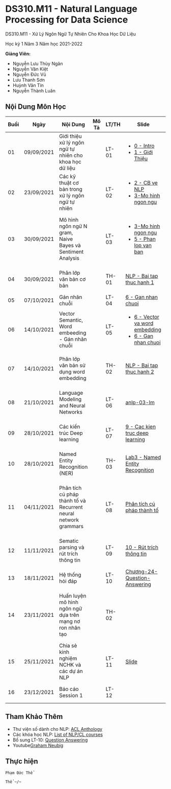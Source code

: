 # DS310.M11 - Natural Language Processing for Data Science



DS310.M11 - Xử Lý Ngôn Ngữ Tự Nhiên Cho Khoa Học Dữ Liệu 


Học kỳ 1 Năm 3 Năm học 2021-2022 

**Giảng Viên:** 
- Nguyễn Lưu Thùy Ngân
- Nguyễn Văn Kiệt
- Nguyễn Đức Vũ
- Lưu Thanh Sơn
- Huỳnh Văn Tín
- Nguyễn Thành Luân

## Nội Dung Môn Học

| Buổi | Ngày | Nội Dung | Mô Tả | LT/TH | Slide | Code | Video Record |
| ----- | ----- | ----- | ----- | ----- | ----- | ----- | ----- |
| 01 | 09/09/2021 | Giới thiệu xử lý ngôn ngữ tự nhiên cho khoa học dữ liệu |  | LT-01 | <ul><li> [0 - Intro](https://github.com/PhamThe-KHDL/DS310.M11-Natural-Language-Processing-for-Data-Science/blob/main/L%C3%9D%20THUY%E1%BA%BET/WEEK%2001%20-%2009-09-2021/Chapter%200%20-%20Intro.pdf) </li><li> [1 - Giới Thiệu](https://github.com/PhamThe-KHDL/DS310.M11-Natural-Language-Processing-for-Data-Science/blob/main/L%C3%9D%20THUY%E1%BA%BET/WEEK%2001%20-%2009-09-2021/1-gioi%20thieu.pdf) </li></ul> |  | [01 - Giới thiệu xử lý ngôn ngữ tự nhiên cho khoa học dữ liệu](https://youtu.be/d_rMqaJR1_I) |
| 02 | 23/09/2021 | Các kỹ thuật cơ bản trong xử lý ngôn ngữ tự nhiên |  | LT-02 | <ul><li> [2 - CB ve NLP](https://github.com/PhamThe-KHDL/DS310.M11-Natural-Language-Processing-for-Data-Science/blob/main/L%C3%9D%20THUY%E1%BA%BET/WEEK%2002%20-%2023-09-2021/2-CB%20ve%20NLP.pdf) </li><li> [3-Mo hinh ngon ngu](https://github.com/PhamThe-KHDL/DS310.M11-Natural-Language-Processing-for-Data-Science/blob/main/L%C3%9D%20THUY%E1%BA%BET/WEEK%2003%20-%2030-09-2021/3-Mo%20hinh%20ngon%20ngu.pdf) </li></ul> |  | [02 - Các kỹ thuật cơ bản trong xử lý ngôn ngữ tự nhiên](https://youtu.be/_u7i9C58h-Q) |
| 03 | 30/09/2021 | Mô hình ngôn ngữ N gram, Naive Bayes và Sentiment Analysis |  | LT-03 | <ul><li> [3-Mo hinh ngon ngu](https://github.com/PhamThe-KHDL/DS310.M11-Natural-Language-Processing-for-Data-Science/blob/main/L%C3%9D%20THUY%E1%BA%BET/WEEK%2003%20-%2030-09-2021/3-Mo%20hinh%20ngon%20ngu.pdf) </li><li> [5 - Phan lop van ban](https://github.com/PhamThe-KHDL/DS310.M11-Natural-Language-Processing-for-Data-Science/blob/main/L%C3%9D%20THUY%E1%BA%BET/WEEK%2003%20-%2030-09-2021/05%20-%20Phan%20lop%20van%20ban.pdf) </li></ul> |  | [03 - Mô hình ngôn ngữ N gram, Naive Bayes và Sentiment Analysis](https://youtu.be/PWILGhr3zn8) |
| 04 | 30/09/2021 | Phân lớp văn bản cơ bản |  | TH-01 | [NLP - Bai tap thuc hanh 1](https://github.com/PhamThe-KHDL/DS310.M11-Natural-Language-Processing-for-Data-Science/blob/main/TH%E1%BB%B0C%20H%C3%80NH/T%C3%80I%20LI%E1%BB%86U%20TH%E1%BB%B0C%20H%C3%80NH/NLP%20-%20Bai%20tap%20thuc%20hanh%201.pdf) | [![Open In Colab](https://colab.research.google.com/assets/colab-badge.svg)](https://colab.research.google.com/drive/1DgzxHZ48tndXmbWIOZ4AYu4t0gTVxdtb?usp=sharing) | [Lab01 - Phân lớp văn bản cơ bản](https://youtu.be/k5_NN6taLHk) |
| 05 | 07/10/2021 | Gán nhãn chuỗi |  | LT-04 | [6 - Gan nhan chuoi](https://github.com/PhamThe-KHDL/DS310.M11-Natural-Language-Processing-for-Data-Science/blob/main/L%C3%9D%20THUY%E1%BA%BET/WEEK%2004%20-%2007-10-2021/06%20-%20Gan%20nhan%20chuoi.pdf) |  | [04 - Gán nhãn chuỗi](https://youtu.be/Us3nAGlkp6Y) |
| 06 | 14/10/2021 | Vector Semantic, Word embeeding - Gán nhãn chuỗi |  | LT-05 | <ul><li> [6 - Vector va word embedding](https://github.com/PhamThe-KHDL/DS310.M11-Natural-Language-Processing-for-Data-Science/blob/main/L%C3%9D%20THUY%E1%BA%BET/WEEK%2005%20-%2014-10-2021/06%20-%20Vector%20va%20word%20embedding.pdf) </li><li> [6 - Gan nhan chuoi](https://github.com/PhamThe-KHDL/DS310.M11-Natural-Language-Processing-for-Data-Science/blob/main/L%C3%9D%20THUY%E1%BA%BET/WEEK%2004%20-%2007-10-2021/06%20-%20Gan%20nhan%20chuoi.pdf) </li></ul>|  | [05 - Vector Semantic, Word embeeding - Gán nhãn chuỗi](https://youtu.be/SPHimSdFXkI) |
| 07 | 14/10/2021 | Phân lớp văn bản sử dụng word embedding |  | TH-02 | [NLP - Bai tap thuc hanh 2](https://github.com/PhamThe-KHDL/DS310.M11-Natural-Language-Processing-for-Data-Science/blob/main/TH%E1%BB%B0C%20H%C3%80NH/T%C3%80I%20LI%E1%BB%86U%20TH%E1%BB%B0C%20H%C3%80NH/NLP%20-%20Bai%20tap%20thuc%20hanh%202.pdf) | [![Open In Colab](https://colab.research.google.com/assets/colab-badge.svg)](https://colab.research.google.com/drive/1gaMjQpTLPyVgCKezA71x67Y-4PSK__9Q?usp=sharing) | [Lab02 - Phân lớp văn bản sử dụng word embedding](https://youtu.be/HeT4bz28PDI) |
| 08 | 21/10/2021 | Language Modeling and Neural Networks |  | LT-06 | [anlp-03-lm](https://github.com/PhamThe-KHDL/DS310.M11-Natural-Language-Processing-for-Data-Science/blob/main/L%C3%9D%20THUY%E1%BA%BET/WEEK%2006%20-%2021-10-2021/anlp-03-lm.pdf) |  | [06 - Language Modeling and Neural Networks](https://youtu.be/m5xB2UiNIz8) |
| 09 | 28/10/2021 | Các kiến trúc Deep learning |  | LT-07 | [9 - Cac kien truc deep learning](https://github.com/PhamThe-KHDL/DS310.M11-Natural-Language-Processing-for-Data-Science/blob/main/L%C3%9D%20THUY%E1%BA%BET/WEEK07%20-%2028-10-2021/09%20-%20Cac%20kien%20truc%20deep%20learning.pdf) |  | [07 - Các kiến trúc Deep learning](https://youtu.be/y-46kN10lw8) |
| 10 | 28/10/2021 | Named Entity Recognition (NER) |  | TH-03 | [Lab3 - Named Entity Recognition](https://github.com/PhamThe-KHDL/DS310.M11-Natural-Language-Processing-for-Data-Science/blob/main/TH%E1%BB%B0C%20H%C3%80NH/T%C3%80I%20LI%E1%BB%86U%20TH%E1%BB%B0C%20H%C3%80NH/Lab3%20-%20Named%20Entity%20Recognition.pdf) | [Lab03](https://github.com/PhamThe-KHDL/DS310.M11-Natural-Language-Processing-for-Data-Science/tree/main/TH%E1%BB%B0C%20H%C3%80NH/LAB/LAB04%2028-10-2021) | [Lab03 - Named Entity Recognition (NER)](https://youtu.be/ds03S23qMSM) |
| 11 | 04/11/2021 | Phân tích cú pháp thành tố và Recurrent neural network grammars |  | LT-08 | [Phân tích cú pháp thành tố](https://github.com/PhamThe-KHDL/DS310.M11-Natural-Language-Processing-for-Data-Science/blob/main/L%C3%9D%20THUY%E1%BA%BET/WEEK08%20-%2004-11-2021/Ph%C3%A2n%20t%C3%ADch%20c%C3%BA%20ph%C3%A1p%20th%C3%A0nh%20t%E1%BB%91.pdf) |  | [08 - Phân tích cú pháp thành tố và Recurrent neural network grammars]() |
| 12 | 11/11/2021 | Sematic parsing và rút trích thông tin |  | LT-09 | [10 - Rút trích thông tin](https://github.com/PhamThe-KHDL/DS310.M11-Natural-Language-Processing-for-Data-Science/blob/main/L%C3%9D%20THUY%E1%BA%BET/WEEK09%20-%2011-11-2021/10%20-%20R%C3%BAt%20tr%C3%ADch%20th%C3%B4ng%20tin.pdf) |  | [09 - Sematic parsing và rút trích thông tin](https://youtu.be/_kD_Ise-Nmk) |
| 13 | 18/11/2021 | Hệ thống hỏi đáp |  | LT-10 | [Chương-24-Question-Answering](https://github.com/PhamThe-KHDL/DS310.M11-Natural-Language-Processing-for-Data-Science/blob/main/L%C3%9D%20THUY%E1%BA%BET/WEEk10%20-%2018-11-2021/Ch%C6%B0%C6%A1ng-24-Question-Answering.pdf) |  | [10 - Hệ thống hỏi đáp](https://youtu.be/N-xIa5z3JAs) |
| 14 | 23/11/2021 | Huấn luyện mô hình ngôn ngữ dựa trên mạng nơ ron nhân tạo |  | TH-02 |  | [![Open In Colab](https://colab.research.google.com/assets/colab-badge.svg)](https://colab.research.google.com/drive/10bgvHDS70Rt9Oh0-xbo-fxopr6elnzIh?usp=sharing) | [Lab02 - Huấn luyện mô hình ngôn ngữ dựa trên mạng nơ ron nhân tạo](https://youtu.be/7A1HVlCWXKc) |
| 15 | 25/11/2021 | Chia sẻ kinh nghiệm NCHK và các dự án NLP |  | LT-11 | [Slide](https://github.com/PhamThe-KHDL/DS310.M11-Natural-Language-Processing-for-Data-Science/tree/main/L%C3%9D%20THUY%E1%BA%BET/WEEK11%20-%2025-11-2021) |  | [11 - Chia sẻ kinh nghiệm NCHK và các dự án NLP](https://youtu.be/_PKFFP4hiGc) |
| 16 | 23/12/2021 | Báo cáo Session 1 |  | LT-12 |  |  | [12 - Báo cáo Session 1](https://youtu.be/Ds8vSv_SY1E) |




## Tham Khảo Thêm

- Thư viện số dành cho NLP: [ACL Anthology](https://aclanthology.org/)
- Các khóa học NLP: [List of NLP/CL courses](https://aclweb.org/aclwiki/List_of_NLP/CL_courses?fbclid=IwAR3NuZb1Nt3IIYOzW0K9KCrrH1C-iEGKiitTHNNB4HEXu-BuwtyCBcgDvHw)
- Bổ sung LT-10: [Question Answering](https://github.com/danqi/acl2020-openqa-tutorial)
- Youtube[Graham Neubig](https://www.youtube.com/user/neubig/featured)


## Thực hiện

```
Phạm Đức Thể

Thể ~/~
```
